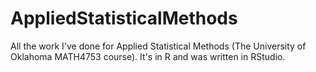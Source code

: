# AppliedStatisticalMethods
All the work I've done for Applied Statistical Methods (The University of Oklahoma MATH4753 course). It's in R and was written in RStudio.
